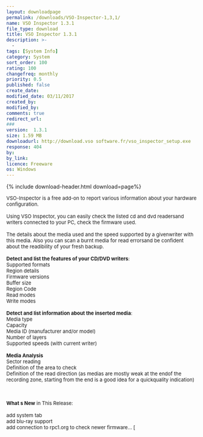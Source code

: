```yaml
---
layout: downloadpage
permalink: /downloads/VSO-Inspector-1,3,1/
name: VSO Inspector 1.3.1
file_type: download
title: VSO Inspector 1.3.1
description: >-
  -
tags: [System Info]
category: System
sort_order: 100
rating: 100
changefreq: monthly
priority: 0.5
published: false
create_date: 
modified_date: 03/11/2017
created_by: 
modified_by: 
comments: true
redirect_url: 
### 
version:  1.3.1
size: 1.59 MB
downloadurl: http://download.vso software.fr/vso_inspector_setup.exe
response: 404
by: 
by_link: 
licence: Freeware
os: Windows
---
```


{% include download-header.html download=page%}

<p style="fix-download-text !important">
<p><font size="2"><p>VSO-Inspector is a free add-on to report various information about your hardware configuration. <br />
<br />
Using VSO Inspector, you can easily check the listed cd and dvd readersand writers connected to your PC, check the firmware used. <br />
<br />
The details about the media used and the speed supported by a givenwriter with this media. Also you can scan a burnt media for read errorsand be confident about the readibility of your fresh backup.<br />
<br />
<strong>Detect and list the features of your CD/DVD writers</strong>:<br />
Supported formats<br />
Region details<br />
Firmware versions<br />
Buffer size<br />
Region Code<br />
Read modes<br />
Write modes<br />
<br />
<strong>Detect and list information about the inserted media</strong>:<br />
Media type<br />
Capacity<br />
Media ID (manufacturer and/or model)<br />
Number of layers<br />
Supported speeds (with current writer) <br />
<br />
<strong>Media Analysis</strong><br />
Sector reading<br />
Definition of the area to check<br />
Definition of the read direction (as medias are mostly weak at the endof the recording zone, starting from the end is a good idea for a quickquality indication) </p>
<div class="celltext_big"><br />
<br />
<strong>What s New</strong> in This Release:<br />
<br />
add system tab<br />
add blu-ray support<br />
add connection to rpc1.org to check newer firmware... [</div></p></p>
